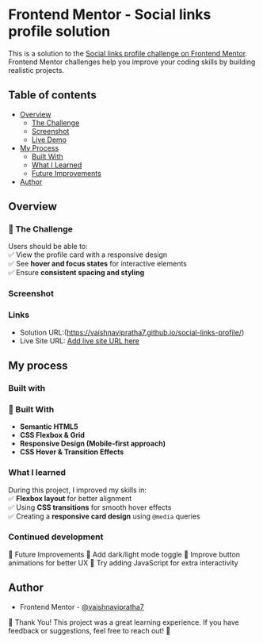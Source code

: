# Frontend Mentor - Social links profile solution

This is a solution to the [Social links profile challenge on Frontend Mentor](https://www.frontendmentor.io/challenges/social-links-profile-UG32l9m6dQ). Frontend Mentor challenges help you improve your coding skills by building realistic projects. 

## Table of contents


- [Overview](#overview)  
  - [The Challenge](#the-challenge)  
  - [Screenshot](#screenshot)  
  - [Live Demo](#live-demo)  
- [My Process](#my-process)  
  - [Built With](#built-with)  
  - [What I Learned](#what-i-learned)  
  - [Future Improvements](#future-improvements)  
- [Author](#author) 

## Overview

### **🎯 The Challenge**  

Users should be able to:  
✅ View the profile card with a responsive design  
✅ See **hover and focus states** for interactive elements  
✅ Ensure **consistent spacing and styling** 


### Screenshot





### Links

- Solution URL:(https://vaishnavipratha7.github.io/social-links-profile/)
- Live Site URL: [Add live site URL here](https://your-live-site-url.com)

## My process

### Built with

### **🔧 Built With**  
- **Semantic HTML5**  
- **CSS Flexbox & Grid**  
- **Responsive Design (Mobile-first approach)**  
- **CSS Hover & Transition Effects** 


### What I learned

During this project, I improved my skills in:  
✅ **Flexbox layout** for better alignment  
✅ Using **CSS transitions** for smooth hover effects  
✅ Creating a **responsive card design** using `@media` queries 

### Continued development

🚀 Future Improvements
🔹 Add dark/light mode toggle
🔹 Improve button animations for better UX
🔹 Try adding JavaScript for extra interactivity


## Author

- Frontend Mentor - [@vaishnavipratha7](https://www.frontendmentor.io/profile/vaishnavipratha7)

🎉 Thank You!
This project was a great learning experience. If you have feedback or suggestions, feel free to reach out! 🚀




